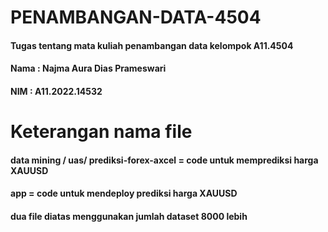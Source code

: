# PENAMBANGAN-DATA-4504
#### Tugas tentang mata kuliah penambangan data kelompok A11.4504 
#### Nama : Najma Aura Dias Prameswari
#### NIM : A11.2022.14532

# Keterangan nama file 
#### data mining / uas/ prediksi-forex-axcel = code untuk memprediksi harga XAUUSD
#### app = code untuk mendeploy prediksi harga XAUUSD
#### dua file diatas menggunakan jumlah dataset 8000 lebih 
